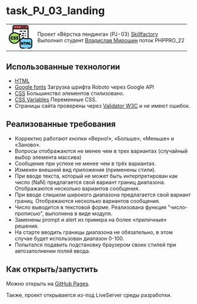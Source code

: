 # task_PJ_03_landing

<table>
  <tr>
    <td>
      <img src="./assets/images/html_css.png">
    </td>
    <td>
      Проект «Вёрстка лендинга» (PJ-03)
      <a href="https://skillfactory.ru/">Skillfactory</a><br> 
      Выполнил студент <a href="https://github.com/Vlad-Miroshin">Владислав Мирошин</a> поток PHPPRO_22 
    </td>
  </tr>
</table>

## Использованные технологии

- [HTML](https://www.w3.org/TR/2021/SPSD-html52-20210128/)
- [Google fonts](https://fonts.google.com/specimen/Roboto) Загрузка шрифта Roboto через Google API
- [CSS](https://developer.mozilla.org/ru/docs/Learn/Getting_started_with_the_web/CSS_basics) Большинство элементов стилизовано.
- [CSS Variables](https://developer.mozilla.org/ru/docs/Web/CSS/Using_CSS_custom_properties) Переменные CSS.
- Страницы сайта проверены через <a href="https://validator.w3.org/#validate_by_upload" target="_blank">Validator W3C</a> и не имеют ошибок.

## Реализованные требования

- Корректно работают кнопки «Верно!», «Больше», «Меньше» и «Заново».
- Вопросы отображаются не менее чем в трех вариантах (случайный выбор элемента массива)
- Сообщение при успехе не менее чем в трёх вариантах.
- Изменен внешний вид приложения (применены стили).
- При вводе текста, который не может быть интерпретирован как число (NaN) предлагается свой вариант границ диапазона. Отображаются несколько вариантов сообщения.
- При вводе слишком широкого диапазона предлагается свой вариант границ. Отображаются несколько вариантов сообщения.
- Число выводится в текстовой форме. Реализована функция "число-прописью", выполнена в виде модуля.
- Заменены prompt и alert из примера на более «приличные» решения.
- На старте вводить границы диапазона не обязательно, в этом случае будет использован диапазон 0-100.
- Попытался подавить подстановку браузером своих стилей при автозаполнении полей ввода.



## Как открыть/запустить

Можно открыть на [GitHub Pages](https://vlad-miroshin.github.io/task_8_7_1_HW_03/).

Также, проект открывается из-под LiveServer среды разработки.
